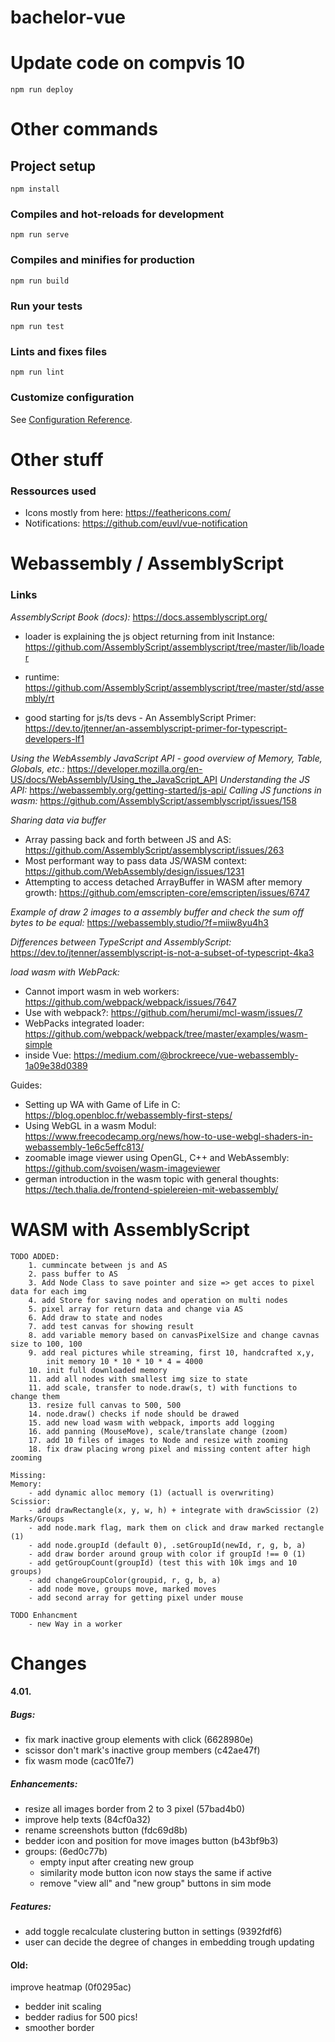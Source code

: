 # bachelor-vue

# Update code on compvis 10
```
npm run deploy
```

# Other commands
## Project setup
```
npm install
```

### Compiles and hot-reloads for development
```
npm run serve
```

### Compiles and minifies for production
```
npm run build
```

### Run your tests
```
npm run test
```

### Lints and fixes files
```
npm run lint
```

### Customize configuration
See [Configuration Reference](https://cli.vuejs.org/config/).


# Other stuff

### Ressources used
- Icons mostly from here: https://feathericons.com/
- Notifications: https://github.com/euvl/vue-notification 

# Webassembly / AssemblyScript


### Links
_AssemblyScript Book (docs):_ 
https://docs.assemblyscript.org/
 - loader is explaining the js object returning from init Instance: https://github.com/AssemblyScript/assemblyscript/tree/master/lib/loader
 - runtime: https://github.com/AssemblyScript/assemblyscript/tree/master/std/assembly/rt

- good starting for js/ts devs - An AssemblyScript Primer: https://dev.to/jtenner/an-assemblyscript-primer-for-typescript-developers-lf1

_Using the WebAssembly JavaScript API - good overview of Memory, Table, Globals, etc.:_ https://developer.mozilla.org/en-US/docs/WebAssembly/Using_the_JavaScript_API
_Understanding the JS API:_ https://webassembly.org/getting-started/js-api/
_Calling JS functions in wasm:_ https://github.com/AssemblyScript/assemblyscript/issues/158
 
_Sharing data via buffer_ 
- Array passing back and forth between JS and AS: https://github.com/AssemblyScript/assemblyscript/issues/263 
- Most performant way to pass data JS/WASM context: https://github.com/WebAssembly/design/issues/1231
- Attempting to access detached ArrayBuffer in WASM after memory growth: https://github.com/emscripten-core/emscripten/issues/6747

_Example of draw 2 images to a assembly buffer and check the sum off bytes to be equal:_
https://webassembly.studio/?f=miiw8yu4h3

_Differences between TypeScript and AssemblyScript:_ https://dev.to/jtenner/assemblyscript-is-not-a-subset-of-typescript-4ka3 

_load wasm with WebPack:_
- Cannot import wasm in web workers: https://github.com/webpack/webpack/issues/7647
- Use with webpack?: https://github.com/herumi/mcl-wasm/issues/7
- WebPacks integrated loader: https://github.com/webpack/webpack/tree/master/examples/wasm-simple
- inside Vue: https://medium.com/@brockreece/vue-webassembly-1a09e38d0389

Guides:
- Setting up WA with Game of Life in C: https://blog.openbloc.fr/webassembly-first-steps/
- Using WebGL in a wasm Modul: https://www.freecodecamp.org/news/how-to-use-webgl-shaders-in-webassembly-1e6c5effc813/
- zoomable image viewer using OpenGL, C++ and WebAssembly: https://github.com/svoisen/wasm-imageviewer
- german introduction in the wasm topic with general thoughts: https://tech.thalia.de/frontend-spielereien-mit-webassembly/


# WASM with AssemblyScript
    TODO ADDED:
        1. cummincate between js and AS
        2. pass buffer to AS
        3. Add Node Class to save pointer and size => get acces to pixel data for each img
        4. add Store for saving nodes and operation on multi nodes
        5. pixel array for return data and change via AS
        6. Add draw to state and nodes
        7. add test canvas for showing result
        8. add variable memory based on canvasPixelSize and change cavnas size to 100, 100
        9. add real pictures while streaming, first 10, handcrafted x,y,
            init memory 10 * 10 * 10 * 4 = 4000
        10. init full downloaded memory
        11. add all nodes with smallest img size to state
        11. add scale, transfer to node.draw(s, t) with functions to change them
        13. resize full canvas to 500, 500
        14. node.draw() checks if node should be drawed
        15. add new load wasm with webpack, imports add logging
        16. add panning (MouseMove), scale/translate change (zoom)
        17. add 10 files of images to Node and resize with zooming
        18. fix draw placing wrong pixel and missing content after high zooming

    Missing: 
    Memory: 
        - add dynamic alloc memory (1) (actuall is overwriting) 
    Scissior:
        - add drawRectangle(x, y, w, h) + integrate with drawScissior (2)
    Marks/Groups
        - add node.mark flag, mark them on click and draw marked rectangle (1)  
        - add node.groupId (default 0), .setGroupId(newId, r, g, b, a)
        - add draw border around group with color if groupId !== 0 (1)
        - add getGroupCount(groupId) (test this with 10k imgs and 10 groups)
        - add changeGroupColor(groupid, r, g, b, a) 
        - add node move, groups move, marked moves
        - add second array for getting pixel under mouse

    TODO Enhancment
        - new Way in a worker

# Changes

#### 4.01.
##### Bugs:
- fix mark inactive group elements with click (6628980e)
- scissor don't mark's inactive group members (c42ae47f)
- fix wasm mode (cac01fe7)
  
##### Enhancements:
- resize all images border from 2 to 3 pixel (57bad4b0)
- improve help texts (84cf0a32)
- rename screenshots button (fdc69d8b)
- bedder icon and position for move images button (b43bf9b3)
- groups: (6ed0c77b)
    - empty input after creating new group
    - similarity mode button icon now stays the same if active
    - remove "view all" and "new group" buttons in sim mode
    
##### Features:
- add toggle recalculate clustering button in settings (9392fdf6)
- user can decide the degree of changes in embedding trough updating 

#### Old:
improve heatmap (0f0295ac)
+ bedder init scaling
+ bedder radius for 500 pics!
+ smoother border
